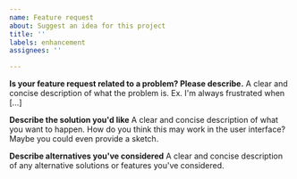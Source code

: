```yaml
---
name: Feature request
about: Suggest an idea for this project
title: ''
labels: enhancement
assignees: ''

---
```


**Is your feature request related to a problem? Please describe.**
A clear and concise description of what the problem is. Ex. I'm always frustrated when [...]

**Describe the solution you'd like**
A clear and concise description of what you want to happen. How do you think this may work in the user interface? Maybe you could even provide a sketch. 

**Describe alternatives you've considered**
A clear and concise description of any alternative solutions or features you've considered.
